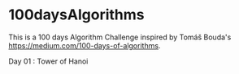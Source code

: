 # 100daysAlgorithms
This is a 100 days Algorithm Challenge inspired by Tomáš Bouda's https://medium.com/100-days-of-algorithms.

Day 01 : Tower of Hanoi
